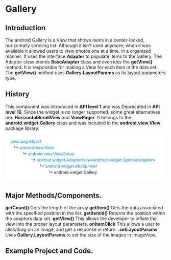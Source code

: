 # Gallery

## Introduction

The android Gallery is a View that shows items in a center-locked, horizontally scrolling list. Although it isn't used anymore, when it was available it allowed users to view photos one at a time, in a organized manner. It uses the interface **Adapter** to populate items to the Gallery. The Adaptor class etends **BaseAdaptor** class and overrides the **getView()** method. It is responsible for making a View for each item in the data set. The **getView()** method uses **Gallery.LayoutParams** as its layout parameters type.

## History

This component was introduced in **API level 1** and was Deprecated in **API level 16**. Since the widget is no longer supported, some great alternatives are: **HorizontalScrollView** and **ViewPager**. It belongs to the **android.widget.Gallery** class and was included in the **android.view.View** package library.

![image of packages](https://github.com/lucasfini/Gallery/blob/master/images/Screen%20Shot%202019-11-30%20at%206.07.46%20PM.png)

## Major Methods/Components. 

**getCount()** Gets the length of the array 
**getItem()** Gets the data associated with the specified position in the list.
**getItemId()** Returns the position within the adaptors data set.
**getView()** This allows the developer to inflate the view into the proper layout parameters.
**onItemClick** This allows a user to click/drag on an image, and get a response in return. 
**.setLayoutParams** Uses **Gallery.LayoutParams** to set the size of the images in ImageView. 

## Example Project and Code.




